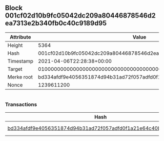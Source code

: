 ## Block 001cf02d10b9fc05042dc209a80446878546d2ea7313e2b340fb0c40c9189d95

Attribute | Value
--- | ---
Height | 5364
Hash | 001cf02d10b9fc05042dc209a80446878546d2ea7313e2b340fb0c40c9189d95
Timestamp | 2021-04-06T22:28:38+00:00
Target | 0100000000000000000000000000000000000000000000000000000000000000
Merke root | bd334afdf9e4056351874d94b31ad72f057adfd0f1a21e64c40b79fd158cd0ff
Nonce | 1239611200

```

```

### Transactions

Hash | Amount
--- | ---
[bd334afdf9e4056351874d94b31ad72f057adfd0f1a21e64c40b79fd158cd0ff](bd334afdf9e4056351874d94b31ad72f057adfd0f1a21e64c40b79fd158cd0ff.md) | 10.00000000 SKEPTI 
